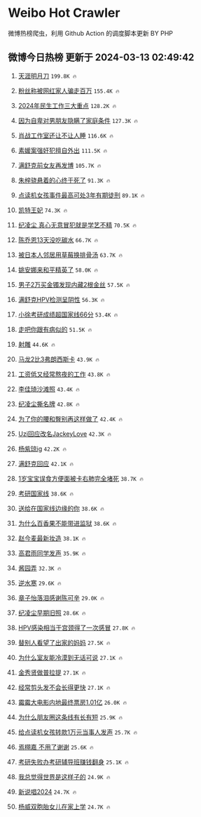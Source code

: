# Weibo Hot Crawler 



微博热榜爬虫，利用 Github Action 的调度脚本更新 BY PHP 


## 微博今日热榜 更新于 2024-03-13 02:49:42 
1. [天涯明月刀](https://s.weibo.com/weibo?q=%E5%A4%A9%E6%B6%AF%E6%98%8E%E6%9C%88%E5%88%80&t=31&band_rank=1&Refer=top) `199.8K 🔥` 

1. [粉丝称被网红家人骗走百万](https://s.weibo.com/weibo?q=%23%E7%B2%89%E4%B8%9D%E7%A7%B0%E8%A2%AB%E7%BD%91%E7%BA%A2%E5%AE%B6%E4%BA%BA%E9%AA%97%E8%B5%B0%E7%99%BE%E4%B8%87%23&t=31&band_rank=2&Refer=top) `155.4K 🔥` 

1. [2024年民生工作三大重点](https://s.weibo.com/weibo?q=%232024%E5%B9%B4%E6%B0%91%E7%94%9F%E5%B7%A5%E4%BD%9C%E4%B8%89%E5%A4%A7%E9%87%8D%E7%82%B9%23&t=31&band_rank=3&Refer=top) `128.2K 🔥` 

1. [因为自卑对男朋友隐瞒了家庭条件](https://s.weibo.com/weibo?q=%23%E5%9B%A0%E4%B8%BA%E8%87%AA%E5%8D%91%E5%AF%B9%E7%94%B7%E6%9C%8B%E5%8F%8B%E9%9A%90%E7%9E%92%E4%BA%86%E5%AE%B6%E5%BA%AD%E6%9D%A1%E4%BB%B6%23&t=31&band_rank=4&Refer=top) `127.3K 🔥` 

1. [肖战工作室还让不让人睡](https://s.weibo.com/weibo?q=%23%E8%82%96%E6%88%98%E5%B7%A5%E4%BD%9C%E5%AE%A4%E8%BF%98%E8%AE%A9%E4%B8%8D%E8%AE%A9%E4%BA%BA%E7%9D%A1%23&t=31&band_rank=5&Refer=top) `116.6K 🔥` 

1. [素媛案强奸犯擅自外出](https://s.weibo.com/weibo?q=%23%E7%B4%A0%E5%AA%9B%E6%A1%88%E5%BC%BA%E5%A5%B8%E7%8A%AF%E6%93%85%E8%87%AA%E5%A4%96%E5%87%BA%23&t=31&band_rank=6&Refer=top) `111.5K 🔥` 

1. [满舒克前女友再发博](https://s.weibo.com/weibo?q=%23%E6%BB%A1%E8%88%92%E5%85%8B%E5%89%8D%E5%A5%B3%E5%8F%8B%E5%86%8D%E5%8F%91%E5%8D%9A%23&t=31&band_rank=7&Refer=top) `105.7K 🔥` 

1. [朱梓骁悬着的心终于死了](https://s.weibo.com/weibo?q=%E6%9C%B1%E6%A2%93%E9%AA%81%E6%82%AC%E7%9D%80%E7%9A%84%E5%BF%83%E7%BB%88%E4%BA%8E%E6%AD%BB%E4%BA%86&t=31&band_rank=8&Refer=top) `91.3K 🔥` 

1. [点读机女孩事件最高可处3年有期徒刑](https://s.weibo.com/weibo?q=%23%E7%82%B9%E8%AF%BB%E6%9C%BA%E5%A5%B3%E5%AD%A9%E4%BA%8B%E4%BB%B6%E6%9C%80%E9%AB%98%E5%8F%AF%E5%A4%843%E5%B9%B4%E6%9C%89%E6%9C%9F%E5%BE%92%E5%88%91%23&t=31&band_rank=9&Refer=top) `89.1K 🔥` 

1. [凯特王妃](https://s.weibo.com/weibo?q=%E5%87%AF%E7%89%B9%E7%8E%8B%E5%A6%83&t=31&band_rank=10&Refer=top) `74.3K 🔥` 

1. [纪凌尘 真心无意冒犯就是学艺不精](https://s.weibo.com/weibo?q=%E7%BA%AA%E5%87%8C%E5%B0%98%20%E7%9C%9F%E5%BF%83%E6%97%A0%E6%84%8F%E5%86%92%E7%8A%AF%E5%B0%B1%E6%98%AF%E5%AD%A6%E8%89%BA%E4%B8%8D%E7%B2%BE&t=31&band_rank=11&Refer=top) `70.5K 🔥` 

1. [陈乔恩13天没吃碳水](https://s.weibo.com/weibo?q=%23%E9%99%88%E4%B9%94%E6%81%A913%E5%A4%A9%E6%B2%A1%E5%90%83%E7%A2%B3%E6%B0%B4%23&t=31&band_rank=12&Refer=top) `66.7K 🔥` 

1. [被日本人邻居用草莓换排骨汤](https://s.weibo.com/weibo?q=%E8%A2%AB%E6%97%A5%E6%9C%AC%E4%BA%BA%E9%82%BB%E5%B1%85%E7%94%A8%E8%8D%89%E8%8E%93%E6%8D%A2%E6%8E%92%E9%AA%A8%E6%B1%A4&t=31&band_rank=13&Refer=top) `63.7K 🔥` 

1. [姚安娜来和平精英了](https://s.weibo.com/weibo?q=%23%E5%A7%9A%E5%AE%89%E5%A8%9C%E6%9D%A5%E5%92%8C%E5%B9%B3%E7%B2%BE%E8%8B%B1%E4%BA%86%23&t=31&band_rank=14&Refer=top) `58.0K 🔥` 

1. [男子2万买金镯发现内藏2根金丝](https://s.weibo.com/weibo?q=%23%E7%94%B7%E5%AD%902%E4%B8%87%E4%B9%B0%E9%87%91%E9%95%AF%E5%8F%91%E7%8E%B0%E5%86%85%E8%97%8F2%E6%A0%B9%E9%87%91%E4%B8%9D%23&t=31&band_rank=15&Refer=top) `57.5K 🔥` 

1. [满舒克HPV检测呈阴性](https://s.weibo.com/weibo?q=%23%E6%BB%A1%E8%88%92%E5%85%8BHPV%E6%A3%80%E6%B5%8B%E5%91%88%E9%98%B4%E6%80%A7%23&t=31&band_rank=16&Refer=top) `56.3K 🔥` 

1. [小徐考研成绩超国家线66分](https://s.weibo.com/weibo?q=%23%E5%B0%8F%E5%BE%90%E8%80%83%E7%A0%94%E6%88%90%E7%BB%A9%E8%B6%85%E5%9B%BD%E5%AE%B6%E7%BA%BF66%E5%88%86%23&t=31&band_rank=17&Refer=top) `53.4K 🔥` 

1. [走吧你跟有病似的](https://s.weibo.com/weibo?q=%E8%B5%B0%E5%90%A7%E4%BD%A0%E8%B7%9F%E6%9C%89%E7%97%85%E4%BC%BC%E7%9A%84&t=31&band_rank=18&Refer=top) `51.5K 🔥` 

1. [射雕](https://s.weibo.com/weibo?q=%E5%B0%84%E9%9B%95&t=31&band_rank=19&Refer=top) `44.6K 🔥` 

1. [马龙2比3弗朗西斯卡](https://s.weibo.com/weibo?q=%E9%A9%AC%E9%BE%992%E6%AF%943%E5%BC%97%E6%9C%97%E8%A5%BF%E6%96%AF%E5%8D%A1&t=31&band_rank=20&Refer=top) `43.9K 🔥` 

1. [工资低又经常熬夜的工作](https://s.weibo.com/weibo?q=%23%E5%B7%A5%E8%B5%84%E4%BD%8E%E5%8F%88%E7%BB%8F%E5%B8%B8%E7%86%AC%E5%A4%9C%E7%9A%84%E5%B7%A5%E4%BD%9C%23&t=31&band_rank=21&Refer=top) `43.8K 🔥` 

1. [李佳琦沙滩照](https://s.weibo.com/weibo?q=%E6%9D%8E%E4%BD%B3%E7%90%A6%E6%B2%99%E6%BB%A9%E7%85%A7&t=31&band_rank=22&Refer=top) `43.4K 🔥` 

1. [纪凌尘撕名牌](https://s.weibo.com/weibo?q=%E7%BA%AA%E5%87%8C%E5%B0%98%E6%92%95%E5%90%8D%E7%89%8C&t=31&band_rank=23&Refer=top) `42.8K 🔥` 

1. [为了你的腰和臀别再这样做了](https://s.weibo.com/weibo?q=%E4%B8%BA%E4%BA%86%E4%BD%A0%E7%9A%84%E8%85%B0%E5%92%8C%E8%87%80%E5%88%AB%E5%86%8D%E8%BF%99%E6%A0%B7%E5%81%9A%E4%BA%86&t=31&band_rank=24&Refer=top) `42.4K 🔥` 

1. [Uzi回应改名JackeyLove](https://s.weibo.com/weibo?q=%23Uzi%E5%9B%9E%E5%BA%94%E6%94%B9%E5%90%8DJackeyLove%23&t=31&band_rank=25&Refer=top) `42.3K 🔥` 

1. [杨紫琼ig](https://s.weibo.com/weibo?q=%E6%9D%A8%E7%B4%AB%E7%90%BCig&t=31&band_rank=26&Refer=top) `42.2K 🔥` 

1. [满舒克回应](https://s.weibo.com/weibo?q=%23%E6%BB%A1%E8%88%92%E5%85%8B%E5%9B%9E%E5%BA%94%23&t=31&band_rank=27&Refer=top) `42.1K 🔥` 

1. [1岁宝宝误食方便面被卡右肺完全堵死](https://s.weibo.com/weibo?q=%231%E5%B2%81%E5%AE%9D%E5%AE%9D%E8%AF%AF%E9%A3%9F%E6%96%B9%E4%BE%BF%E9%9D%A2%E8%A2%AB%E5%8D%A1%E5%8F%B3%E8%82%BA%E5%AE%8C%E5%85%A8%E5%A0%B5%E6%AD%BB%23&t=31&band_rank=28&Refer=top) `38.7K 🔥` 

1. [考研国家线](https://s.weibo.com/weibo?q=%E8%80%83%E7%A0%94%E5%9B%BD%E5%AE%B6%E7%BA%BF&t=31&band_rank=29&Refer=top) `38.6K 🔥` 

1. [送给在国家线边缘的你](https://s.weibo.com/weibo?q=%23%E9%80%81%E7%BB%99%E5%9C%A8%E5%9B%BD%E5%AE%B6%E7%BA%BF%E8%BE%B9%E7%BC%98%E7%9A%84%E4%BD%A0%23&t=31&band_rank=30&Refer=top) `38.6K 🔥` 

1. [为什么百香果不能带进监狱](https://s.weibo.com/weibo?q=%23%E4%B8%BA%E4%BB%80%E4%B9%88%E7%99%BE%E9%A6%99%E6%9E%9C%E4%B8%8D%E8%83%BD%E5%B8%A6%E8%BF%9B%E7%9B%91%E7%8B%B1%23&t=31&band_rank=31&Refer=top) `38.6K 🔥` 

1. [赵今麦最新妆造](https://s.weibo.com/weibo?q=%23%E8%B5%B5%E4%BB%8A%E9%BA%A6%E6%9C%80%E6%96%B0%E5%A6%86%E9%80%A0%23&t=31&band_rank=32&Refer=top) `38.1K 🔥` 

1. [高君雨同学发声](https://s.weibo.com/weibo?q=%23%E9%AB%98%E5%90%9B%E9%9B%A8%E5%90%8C%E5%AD%A6%E5%8F%91%E5%A3%B0%23&t=31&band_rank=33&Refer=top) `35.9K 🔥` 

1. [酱园弄](https://s.weibo.com/weibo?q=%E9%85%B1%E5%9B%AD%E5%BC%84&t=31&band_rank=34&Refer=top) `32.3K 🔥` 

1. [逆水寒](https://s.weibo.com/weibo?q=%E9%80%86%E6%B0%B4%E5%AF%92&t=31&band_rank=35&Refer=top) `29.6K 🔥` 

1. [章子怡落泪感谢陈可辛](https://s.weibo.com/weibo?q=%23%E7%AB%A0%E5%AD%90%E6%80%A1%E8%90%BD%E6%B3%AA%E6%84%9F%E8%B0%A2%E9%99%88%E5%8F%AF%E8%BE%9B%23&t=31&band_rank=36&Refer=top) `29.0K 🔥` 

1. [纪凌尘早期旧照](https://s.weibo.com/weibo?q=%23%E7%BA%AA%E5%87%8C%E5%B0%98%E6%97%A9%E6%9C%9F%E6%97%A7%E7%85%A7%23&t=31&band_rank=37&Refer=top) `28.6K 🔥` 

1. [HPV感染相当于宫颈得了一次感冒](https://s.weibo.com/weibo?q=%23HPV%E6%84%9F%E6%9F%93%E7%9B%B8%E5%BD%93%E4%BA%8E%E5%AE%AB%E9%A2%88%E5%BE%97%E4%BA%86%E4%B8%80%E6%AC%A1%E6%84%9F%E5%86%92%23&t=31&band_rank=38&Refer=top) `27.8K 🔥` 

1. [替别人看望了出家的妈妈](https://s.weibo.com/weibo?q=%E6%9B%BF%E5%88%AB%E4%BA%BA%E7%9C%8B%E6%9C%9B%E4%BA%86%E5%87%BA%E5%AE%B6%E7%9A%84%E5%A6%88%E5%A6%88&t=31&band_rank=39&Refer=top) `27.5K 🔥` 

1. [为什么室友能冷漠到无话可说](https://s.weibo.com/weibo?q=%23%E4%B8%BA%E4%BB%80%E4%B9%88%E5%AE%A4%E5%8F%8B%E8%83%BD%E5%86%B7%E6%BC%A0%E5%88%B0%E6%97%A0%E8%AF%9D%E5%8F%AF%E8%AF%B4%23&t=31&band_rank=40&Refer=top) `27.1K 🔥` 

1. [金秀贤做普拉提](https://s.weibo.com/weibo?q=%23%E9%87%91%E7%A7%80%E8%B4%A4%E5%81%9A%E6%99%AE%E6%8B%89%E6%8F%90%23&t=31&band_rank=41&Refer=top) `27.1K 🔥` 

1. [经常剪头发不会长得更快](https://s.weibo.com/weibo?q=%23%E7%BB%8F%E5%B8%B8%E5%89%AA%E5%A4%B4%E5%8F%91%E4%B8%8D%E4%BC%9A%E9%95%BF%E5%BE%97%E6%9B%B4%E5%BF%AB%23&t=31&band_rank=42&Refer=top) `27.1K 🔥` 

1. [霉霉大电影内地最终票房1.01亿](https://s.weibo.com/weibo?q=%23%E9%9C%89%E9%9C%89%E5%A4%A7%E7%94%B5%E5%BD%B1%E5%86%85%E5%9C%B0%E6%9C%80%E7%BB%88%E7%A5%A8%E6%88%BF1.01%E4%BA%BF%23&t=31&band_rank=43&Refer=top) `26.0K 🔥` 

1. [为什么朋友圈这条线有长有短](https://s.weibo.com/weibo?q=%23%E4%B8%BA%E4%BB%80%E4%B9%88%E6%9C%8B%E5%8F%8B%E5%9C%88%E8%BF%99%E6%9D%A1%E7%BA%BF%E6%9C%89%E9%95%BF%E6%9C%89%E7%9F%AD%23&t=31&band_rank=44&Refer=top) `25.9K 🔥` 

1. [给点读机女孩转款1万元当事人发声](https://s.weibo.com/weibo?q=%23%E7%BB%99%E7%82%B9%E8%AF%BB%E6%9C%BA%E5%A5%B3%E5%AD%A9%E8%BD%AC%E6%AC%BE1%E4%B8%87%E5%85%83%E5%BD%93%E4%BA%8B%E4%BA%BA%E5%8F%91%E5%A3%B0%23&t=31&band_rank=45&Refer=top) `25.7K 🔥` 

1. [焉栩嘉 不用了谢谢](https://s.weibo.com/weibo?q=%E7%84%89%E6%A0%A9%E5%98%89%20%E4%B8%8D%E7%94%A8%E4%BA%86%E8%B0%A2%E8%B0%A2&t=31&band_rank=46&Refer=top) `25.6K 🔥` 

1. [考研失败办考研辅导班赚钱翻身](https://s.weibo.com/weibo?q=%23%E8%80%83%E7%A0%94%E5%A4%B1%E8%B4%A5%E5%8A%9E%E8%80%83%E7%A0%94%E8%BE%85%E5%AF%BC%E7%8F%AD%E8%B5%9A%E9%92%B1%E7%BF%BB%E8%BA%AB%23&t=31&band_rank=47&Refer=top) `25.1K 🔥` 

1. [我总觉得世界是这样子的](https://s.weibo.com/weibo?q=%23%E6%88%91%E6%80%BB%E8%A7%89%E5%BE%97%E4%B8%96%E7%95%8C%E6%98%AF%E8%BF%99%E6%A0%B7%E5%AD%90%E7%9A%84%23&t=31&band_rank=48&Refer=top) `24.9K 🔥` 

1. [新说唱2024](https://s.weibo.com/weibo?q=%23%E6%96%B0%E8%AF%B4%E5%94%B12024%23&t=31&band_rank=49&Refer=top) `24.7K 🔥` 

1. [杨威双胞胎女儿在家上学](https://s.weibo.com/weibo?q=%23%E6%9D%A8%E5%A8%81%E5%8F%8C%E8%83%9E%E8%83%8E%E5%A5%B3%E5%84%BF%E5%9C%A8%E5%AE%B6%E4%B8%8A%E5%AD%A6%23&t=31&band_rank=50&Refer=top) `24.7K 🔥` 

